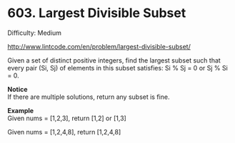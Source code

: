 # 603. Largest Divisible Subset

Difficulty: Medium

http://www.lintcode.com/en/problem/largest-divisible-subset/

Given a set of distinct positive integers, find the largest subset such that every pair (Si, Sj) of elements in this subset satisfies: Si % Sj = 0 or Sj % Si = 0.

**Notice**  
If there are multiple solutions, return any subset is fine.

**Example**  
Given nums = [1,2,3], return [1,2] or [1,3]

Given nums = [1,2,4,8], return [1,2,4,8]
